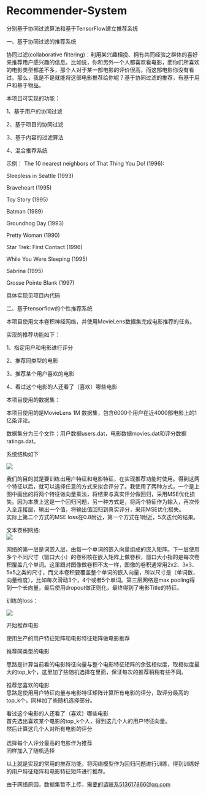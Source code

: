 # Recommender-System
分别基于协同过滤算法和基于TensorFlow建立推荐系统

一、基于协同过滤的推荐系统

协同过滤(collaborative filtering)：利用某兴趣相投、拥有共同经验之群体的喜好来推荐用户感兴趣的信息。比如说，你和另外一个人都喜欢看电影，而你们所喜欢的电影类型都差不多，那个人对于某一部电影的评价很高，而这部电影你没有看过。那么，我是不是就能将这部电影推荐给你呢？基于协同过滤的推荐，有基于用户和基于物品。

本项目可实现的功能：

1、基于用户的协同过滤

2、基于项目的协同过滤

3、基于内容的过滤算法

4、混合推荐系统

示例：
The 10 nearest neighbors of That Thing You Do! (1996):

Sleepless in Seattle (1993)

Braveheart (1995)

Toy Story (1995)

Batman (1989)

Groundhog Day (1993)

Pretty Woman (1990)

Star Trek: First Contact (1996)

While You Were Sleeping (1995)

Sabrina (1995)

Grosse Pointe Blank (1997)

具体实现见项目内代码

二、基于tensorflow的个性推荐系统

本项目使用文本卷积神经网络，并使用MovieLens数据集完成电影推荐的任务。 


实现的推荐功能如下：

1、指定用户和电影进行评分

2、推荐同类型的电影

3、推荐某个用户喜欢的电影

4、看过这个电影的人还看了（喜欢）哪些电影


本项目使用的数据集：<br>

本项目使用的是MovieLens 1M 数据集，包含6000个用户在近4000部电影上的1亿条评论。 

数据集分为三个文件：用户数据users.dat，电影数据movies.dat和评分数据ratings.dat。

系统结构如下

![](https://github.com/chengstone/movie_recommender/blob/master/assets/model.001.jpeg)

我们的目的就是要训练出用户特征和电影特征，在实现推荐功能时使用。得到这两个特征以后，就可以选择任意的方式来拟合评分了。我使用了两种方式，一个是上图中画出的将两个特征做向量乘法，将结果与真实评分做回归，采用MSE优化损失。因为本质上这是一个回归问题，另一种方式是，将两个特征作为输入，再次传入全连接层，输出一个值，将输出值回归到真实评分，采用MSE优化损失。 <br>
实际上第二个方式的MSE loss在0.8附近，第一个方式在1附近，5次迭代的结果。<br>


文本卷积网络:<br>
![](https://github.com/chengstone/movie_recommender/blob/master/assets/3.png)

网络的第一层是词嵌入层，由每一个单词的嵌入向量组成的嵌入矩阵。下一层使用多个不同尺寸（窗口大小）的卷积核在嵌入矩阵上做卷积，窗口大小指的是每次卷积覆盖几个单词。这里跟对图像做卷积不太一样，图像的卷积通常用2x2、3x3、5x5之类的尺寸，而文本卷积要覆盖整个单词的嵌入向量，所以尺寸是（单词数，向量维度），比如每次滑动3个，4个或者5个单词。第三层网络是max pooling得到一个长向量，最后使用dropout做正则化，最终得到了电影Title的特征。

训练的loss：

![](https://github.com/chengstone/movie_recommender/blob/master/assets/loss.png)

开始推荐电影<br>

使用生产的用户特征矩阵和电影特征矩阵做电影推荐<br>

推荐同类型的电影<br>

思路是计算当前看的电影特征向量与整个电影特征矩阵的余弦相似度，取相似度最大的top_k个，这里加了些随机选择在里面，保证每次的推荐稍稍有些不同。<br>

推荐您喜欢的电影<br>
思路是使用用户特征向量与电影特征矩阵计算所有电影的评分，取评分最高的top_k个，同样加了些随机选择部分。<br>

看过这个电影的人还看了（喜欢）哪些电影<br>
首先选出喜欢某个电影的top_k个人，得到这几个人的用户特征向量。<br>
然后计算这几个人对所有电影的评分<br><br>
选择每个人评分最高的电影作为推荐<br>
同样加入了随机选择<br>

以上就是实现的常用的推荐功能，将网络模型作为回归问题进行训练，得到训练好的用户特征矩阵和电影特征矩阵进行推荐。


由于网络原因，数据集暂不上传，需要的请联系513617866@qq.com
